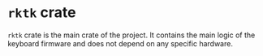 # `rktk` crate

`rktk` crate is the main crate of the project. It contains the main logic of the
keyboard firmware and does not depend on any specific hardware.
